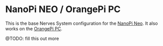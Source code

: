 # NanoPi NEO / OrangePi PC

This is the base Nerves System configuration for the [NanoPi Neo](). It
also works on the [OrangePi PC]().

@TODO: fill this out more
